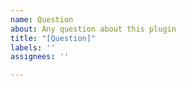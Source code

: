 ```yaml
---
name: Question
about: Any question about this plugin
title: "[Question]"
labels: ''
assignees: ''

---
```



